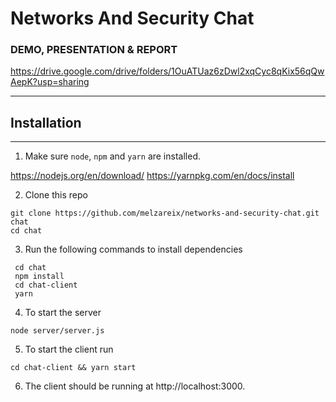 # Networks And Security Chat

### DEMO, PRESENTATION & REPORT

https://drive.google.com/drive/folders/1OuATUaz6zDwl2xqCyc8qKix56qQwAepK?usp=sharing

---
## Installation
---

1. Make sure `node`, `npm` and `yarn` are installed.
  
  https://nodejs.org/en/download/
  https://yarnpkg.com/en/docs/install
  
2. Clone this repo 
```
git clone https://github.com/melzareix/networks-and-security-chat.git chat
cd chat
```

3. Run the following commands to install dependencies
```
 cd chat
 npm install
 cd chat-client
 yarn
 ```
 
4. To start the server
```
node server/server.js
```

5. To start the client run
```
cd chat-client && yarn start
```

6. The client should be running at http://localhost:3000.
